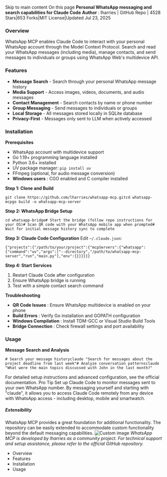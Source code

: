 Skip to main content
On this page
**Personal WhatsApp messaging and search capabilities for Claude Code**
**Author** : lharries | GitHub Repo | 4528 Stars|653 Forks|MIT License|Updated Jul 23, 2025
### Overview​
WhatsApp MCP enables Claude Code to interact with your personal WhatsApp account through the Model Context Protocol. Search and read your WhatsApp messages (including media), manage contacts, and send messages to individuals or groups using WhatsApp Web's multidevice API.
### Features​
  * **Message Search** - Search through your personal WhatsApp message history
  * **Media Support** - Access images, videos, documents, and audio messages
  * **Contact Management** - Search contacts by name or phone number
  * **Group Messaging** - Send messages to individuals or groups
  * **Local Storage** - All messages stored locally in SQLite database
  * **Privacy-First** - Messages only sent to LLM when actively accessed


### Installation​
**Prerequisites**
  * WhatsApp account with multidevice support
  * Go 1.19+ programming language installed
  * Python 3.6+ installed
  * UV package manager: `pip install uv`
  * FFmpeg (optional, for audio message conversion)
  * **Windows users** : CGO enabled and C compiler installed


**Step 1: Clone and Build**
```
git clone https://github.com/lharries/whatsapp-mcp.gitcd whatsapp-mcpgo build -o whatsapp-mcp-server
```

**Step 2: WhatsApp Bridge Setup**
```
cd whatsapp-bridge# Start the bridge (follow repo instructions for your OS)# Scan QR code with your WhatsApp mobile app when prompted# Wait for initial message history sync to complete
```

**Step 3: Claude Code Configuration**
Edit `~/.claude.json`:
```
{"projects":{"/path/to/your/project":{"mcpServers":{"whatsapp":{"command":"uv","args":["--directory","/path/to/whatsapp-mcp-server","run","main.py"],"env":{}}}}}}
```

**Step 4: Start Services**
  1. Restart Claude Code after configuration
  2. Ensure WhatsApp bridge is running
  3. Test with a simple contact search command


**Troubleshooting**
  * **QR Code Issues** : Ensure WhatsApp multidevice is enabled on your phone
  * **Build Errors** : Verify Go installation and GOPATH configuration
  * **Windows Compilation** : Install TDM-GCC or Visual Studio Build Tools
  * **Bridge Connection** : Check firewall settings and port availability


### Usage​
**Message Search and Analysis**
```
# Search your message historyclaude "Search for messages about the project deadline from last week"# Analyze conversation patternsclaude "What were the main topics discussed with John in the last month?"
```

For detailed setup instructions and advanced configuration, see the official documentation.
Pro Tip
Set up Claude Code to monitor messages sent to your own WhatsApp number. By messaging yourself and starting with "claude", it allows you to access Claude Code remotely from any device with WhatsApp access - including desktop, mobile and smartwatch.
##### Extensibility
WhatsApp MCP provides a great foundation for additional functionality. The repository can be easily extended to accommodate custom functionality beyond the default messaging capabilities.
![Custom image](https://www.claudelog.com/img/discovery/004.png)
_WhatsApp MCP is developed by lharries as a community project. For technical support and setup assistance, please refer to the official GitHub repository._
  * Overview
  * Features
  * Installation
  * Usage


